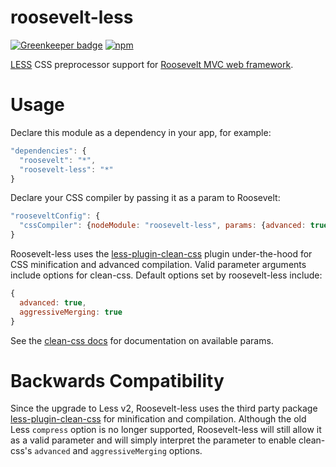 roosevelt-less
===

[![Greenkeeper badge](https://badges.greenkeeper.io/rooseveltframework/roosevelt-less.svg)](https://greenkeeper.io/)
[![npm](https://img.shields.io/npm/v/roosevelt-less.svg)](https://www.npmjs.com/package/roosevelt-less)

[LESS](http://lesscss.org) CSS preprocessor support for [Roosevelt MVC web framework](https://github.com/rooseveltframework/roosevelt).

Usage
===

Declare this module as a dependency in your app, for example:

```js
"dependencies": {
  "roosevelt": "*",
  "roosevelt-less": "*"
}
```

Declare your CSS compiler by passing it as a param to Roosevelt:

```js
"rooseveltConfig": {
  "cssCompiler": {nodeModule: "roosevelt-less", params: {advanced: true, aggressiveMerging: true}}
}
```

Roosevelt-less uses the [less-plugin-clean-css](https://www.npmjs.com/package/less-plugin-clean-css) plugin under-the-hood for CSS minification and advanced compilation. Valid parameter arguments include options for clean-css. Default options set by roosevelt-less include:

```js
{
  advanced: true,
  aggressiveMerging: true
}
```

See the [clean-css docs](https://github.com/jakubpawlowicz/clean-css) for documentation on available params.

Backwards Compatibility
===

Since the upgrade to Less v2, Roosevelt-less uses the third party package [less-plugin-clean-css](https://www.npmjs.com/package/less-plugin-clean-css) for minification and compilation. Although the old Less `compress` option is no longer supported, Roosevelt-less will still allow it as a valid parameter and will simply interpret the parameter to enable clean-css's `advanced` and `aggressiveMerging` options.
